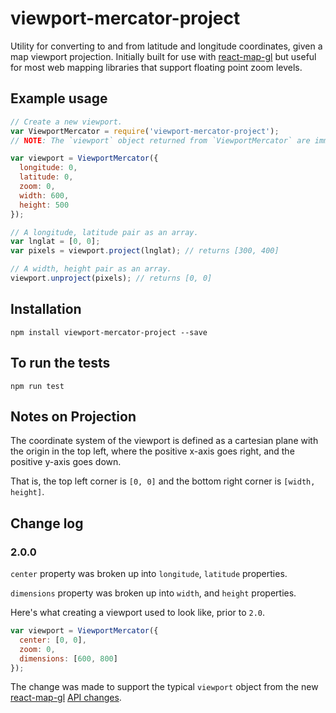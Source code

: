 # viewport-mercator-project

Utility for converting to and from latitude and longitude coordinates, given a
map viewport projection. Initially built for use with
[react-map-gl](https://github.com/uber/react-map-gl) but useful for most web mapping
libraries that support floating point zoom levels.

## Example usage

````js
// Create a new viewport.
var ViewportMercator = require('viewport-mercator-project');
// NOTE: The `viewport` object returned from `ViewportMercator` are immutable by design.

var viewport = ViewportMercator({
  longitude: 0,
  latitude: 0,
  zoom: 0,
  width: 600,
  height: 500
});

// A longitude, latitude pair as an array.
var lnglat = [0, 0];
var pixels = viewport.project(lnglat); // returns [300, 400]

// A width, height pair as an array.
viewport.unproject(pixels); // returns [0, 0]
````

## Installation

    npm install viewport-mercator-project --save


## To run the tests

    npm run test

## Notes on Projection

The coordinate system of the viewport is defined as a cartesian plane with the origin in the top left,
where the positive x-axis goes right, and the positive y-axis goes down.

That is, the top left corner is `[0, 0]` and the bottom right corner is `[width, height]`.

## Change log

### 2.0.0

`center` property was broken up into `longitude`, `latitude` properties.

`dimensions` property was broken up into `width`, and `height` properties.

Here's what creating a viewport used to look like, prior to `2.0`.

```js
var viewport = ViewportMercator({
  center: [0, 0],
  zoom: 0,
  dimensions: [600, 800]
});
```

The change was made to support the typical `viewport` object from the new [react-map-gl](github.com/uber/react-map-gl) [API changes](https://gist.github.com/vicapow/00017553e92f613d5361).
